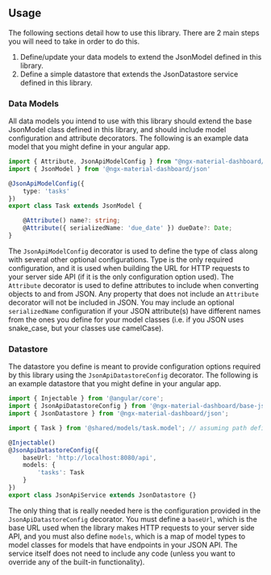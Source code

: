 ## Usage

The following sections detail how to use this library. There are 2 main steps
you will need to take in order to do this.

1. Define/update your data models to extend the JsonModel defined in this library.
2. Define a simple datastore that extends the JsonDatastore service defined in
this library.

### Data Models

All data models you intend to use with this library should extend the base
JsonModel class defined in this library, and should include model configuration
and attribute decorators. The following is an example data model that you might
define in your angular app.

```typescript
import { Attribute, JsonApiModelConfig } from "@ngx-material-dashboard/base-json";
import { JsonModel } from '@ngx-material-dashboard/json'

@JsonApiModelConfig({
    type: 'tasks'
})
export class Task extends JsonModel {

    @Attribute() name?: string;
    @Attribute({ serializedName: 'due_date' }) dueDate?: Date;
}
```

The `JsonApiModelConfig` decorator is used to define the type of class along
with several other optional configurations. Type is the only required
configuration, and it is used when building the URL for HTTP requests to your
server side API (if it is the only configuration option used). The `Attribute`
decorator is used to define attributes to include when converting objects to
and from JSON. Any property that does not include an `Attribute` decorator will
not be included in JSON. You may include an optional `serializedName`
configuration if your JSON attribute(s) have different names from the ones you
define for your model classes (i.e. if you JSON uses snake_case, but your 
classes use camelCase).

### Datastore

The datastore you define is meant to provide configuration options required by
this library using the `JsonApiDatastoreConfig` decorator. The following is an
example datastore that you might define in your angular app.

```typescript
import { Injectable } from '@angular/core';
import { JsonApiDatastoreConfig } from '@ngx-material-dashboard/base-json';
import { JsonDatastore } from '@ngx-material-dashboard/json';

import { Task } from '@shared/models/task.model'; // assuming path defined in tsconfig.json

@Injectable()
@JsonApiDatastoreConfig({
    baseUrl: 'http://localhost:8080/api',
    models: {
        'tasks': Task
    }
})
export class JsonApiService extends JsonDatastore {}
```

The only thing that is really needed here is the configuration provided in the
`JsonApiDatastoreConfig` decorator. You must define a `baseUrl`, which is the
base URL used when the library makes HTTP requests to your server side API, and
you must also define `models`, which is a map of model types to model classes
for models that have endpoints in your JSON API. The service itself does not
need to include any code (unless you want to override any of the built-in
functionality).
